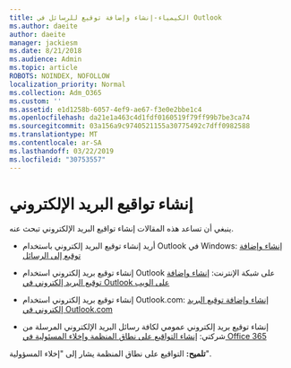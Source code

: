```yaml
---
title: الكيمياء-إنشاء وإضافة توقيع للرسائل في Outlook
ms.author: daeite
author: daeite
manager: jackiesm
ms.date: 8/21/2018
ms.audience: Admin
ms.topic: article
ROBOTS: NOINDEX, NOFOLLOW
localization_priority: Normal
ms.collection: Adm_O365
ms.custom: ''
ms.assetid: e1d1258b-6057-4ef9-ae67-f3e0e2bbe1c4
ms.openlocfilehash: da21e1a463c4d1fdf0160519f79ff99b7be3ca74
ms.sourcegitcommit: 03a156a9c9740521155a30775492c7dff0982588
ms.translationtype: MT
ms.contentlocale: ar-SA
ms.lasthandoff: 03/22/2019
ms.locfileid: "30753557"
---
```

# <a name="creating-email-signatures"></a>إنشاء تواقيع البريد الإلكتروني

ينبغي أن تساعد هذه المقالات إنشاء تواقيع البريد الإلكتروني تبحث عنه.
  
- أريد إنشاء توقيع البريد إلكتروني باستخدام Outlook في Windows: [إنشاء وإضافة توقيع إلى الرسائل](https://support.office.com/article/8ee5d4f4-68fd-464a-a1c1-0e1c80bb27f2.aspx)
    
- إنشاء توقيع بريد إلكتروني استخدام Outlook على شبكة الإنترنت: [إنشاء وإضافة توقيع البريد إلكتروني في Outlook على الويب](https://support.office.com/article/5ff9dcfd-d3f1-447b-b2e9-39f91b074ea3.aspx)
    
- إنشاء توقيع بريد إلكتروني استخدام Outlook.com: [إنشاء وإضافة توقيع البريد إلكتروني في Outlook.com](https://support.office.com/article/776d9006-abdf-444e-b5b7-a61821dff034.aspx)
    
- إنشاء توقيع بريد إلكتروني عمومي لكافة رسائل البريد الإلكتروني المرسلة من شركتي: [إنشاء التواقيع على نطاق المنظمة وإخلاء المسئولية في Office 365](https://support.office.com/article/2d75860f-c527-4352-a7f6-73eba54c0c72.aspx)
    
 **تلميح:** التواقيع على نطاق المنظمة يشار إلى "إخلاء المسؤولية". 
  


